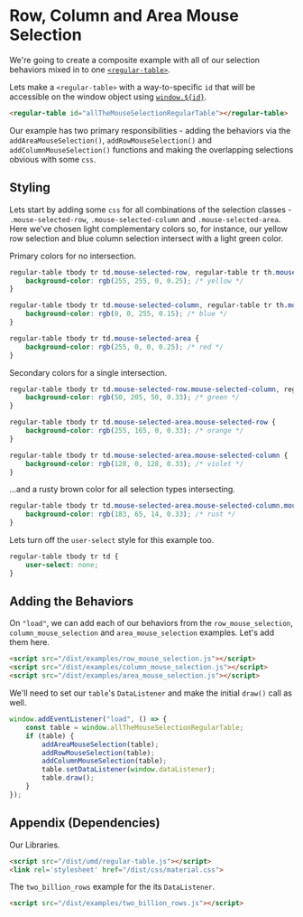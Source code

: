 # Row, Column and Area Mouse Selection

We're going to create a composite example with all of our selection behaviors mixed in to one [`<regular-table>`](https://github.com/jpmorganchase/regular-table).

Lets make a `<regular-table>` with a way-to-specific `id` that will
be accessible on the window object using [`window.${id}`](https://stackoverflow.com/questions/18713272/why-do-dom-elements-exist-as-properties-on-the-window-object).
```html
<regular-table id="allTheMouseSelectionRegularTable"></regular-table>
```
Our example has two primary responsibilities - adding the behaviors via the `addAreaMouseSelection()`, `addRowMouseSelection()`  and `addColumnMouseSelection()` functions and making the overlapping selections obvious with some `css`.
## Styling
Lets start by adding some `css` for all combinations of the selection classes -
`.mouse-selected-row`, `.mouse-selected-column` and `.mouse-selected-area`. Here
we've chosen light complementary colors so, for instance, our yellow row selection
and blue column selection intersect with a light green color.

Primary colors for no intersection.
```css
regular-table tbody tr td.mouse-selected-row, regular-table tr th.mouse-selected-row {
    background-color: rgb(255, 255, 0, 0.25); /* yellow */
}

regular-table tbody tr td.mouse-selected-column, regular-table tr th.mouse-selected-column {
    background-color: rgb(0, 0, 255, 0.15); /* blue */
}

regular-table tbody tr td.mouse-selected-area {
    background-color: rgb(255, 0, 0, 0.25); /* red */
}
```
Secondary colors for a single intersection.
```css
regular-table tbody tr td.mouse-selected-row.mouse-selected-column, regular-table tr th.mouse-selected-row.mouse-selected-column {
    background-color: rgb(50, 205, 50, 0.33); /* green */
}

regular-table tbody tr td.mouse-selected-area.mouse-selected-row {
    background-color: rgb(255, 165, 0, 0.33); /* orange */
}

regular-table tbody tr td.mouse-selected-area.mouse-selected-column {
    background-color: rgb(128, 0, 128, 0.33); /* violet */
}
```
...and a rusty brown color for all selection types intersecting.
```css
regular-table tbody tr td.mouse-selected-area.mouse-selected-column.mouse-selected-row {
    background-color: rgb(183, 65, 14, 0.33); /* rust */
}
```
Lets turn off the `user-select` style for this example too.
```css
regular-table tbody tr td {
    user-select: none;
}
```

## Adding the Behaviors
On `"load"`, we can add each of our behaviors from the `row_mouse_selection`, `column_mouse_selection` and `area_mouse_selection` examples. Let's add them here.

```html
<script src="/dist/examples/row_mouse_selection.js"></script>
<script src="/dist/examples/column_mouse_selection.js"></script>
<script src="/dist/examples/area_mouse_selection.js"></script>
```

We'll need to set our `table`'s `DataListener` and make the initial `draw()` call as well.
```javascript
window.addEventListener("load", () => {
    const table = window.allTheMouseSelectionRegularTable;
    if (table) {
        addAreaMouseSelection(table);
        addRowMouseSelection(table);
        addColumnMouseSelection(table);
        table.setDataListener(window.dataListener);
        table.draw();
    }
});
```

## Appendix (Dependencies)

Our Libraries.

```html
<script src="/dist/umd/regular-table.js"></script>
<link rel='stylesheet' href="/dist/css/material.css">
```

The `two_billion_rows` example for the its `DataListener`.

```html
<script src="/dist/examples/two_billion_rows.js"></script>
```
